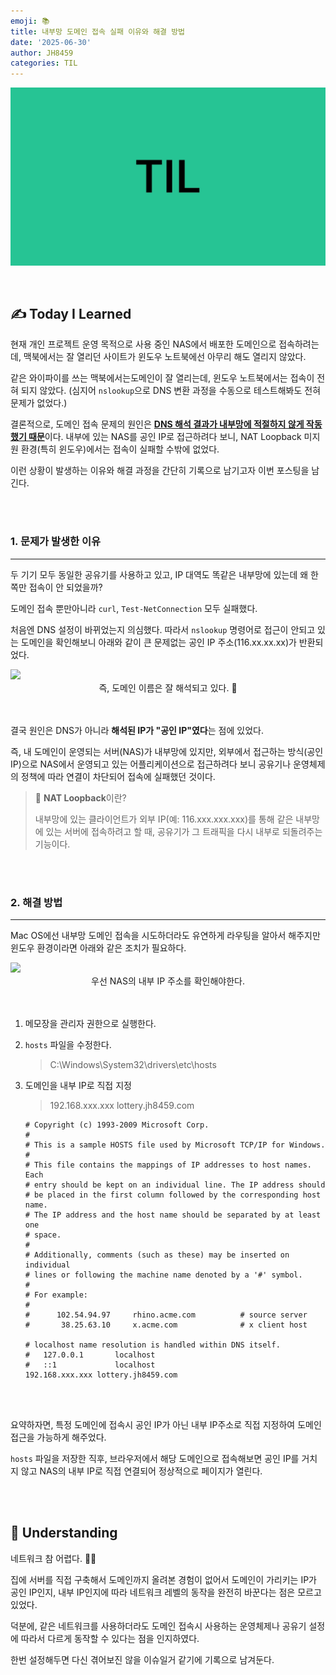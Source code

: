 ```yaml
---
emoji: 📚
title: 내부망 도메인 접속 실패 이유와 해결 방법
date: '2025-06-30'
author: JH8459
categories: TIL
---
```


![github-blog.png](../../assets/common/TIL.jpeg)

<br>

## ✍️ **T**oday **I** **L**earned

현재 개인 프로젝트 운영 목적으로 사용 중인 NAS에서 배포한 도메인으로 접속하려는데, 맥북에서는 잘 열리던 사이트가 윈도우 노트북에선 아무리 해도 열리지 않았다.  

같은 와이파이를 쓰는 맥북에서는도메인이 잘 열리는데, 윈도우 노트북에서는 접속이 전혀 되지 않았다. (심지어 `nslookup`으로 DNS 변환 과정을 수동으로 테스트해봐도 전혀 문제가 없었다.)

결론적으로, 도메인 접속 문제의 원인은 <strong><u>DNS 해석 결과가 내부망에 적절하지 않게 작동했기 때문</u></strong>이다. 내부에 있는 NAS를 공인 IP로 접근하려다 보니, NAT Loopback 미지원 환경(특히 윈도우)에서는 접속이 실패할 수밖에 없었다.

이런 상황이 발생하는 이유와 해결 과정을 간단히 기록으로 남기고자 이번 포스팅을 남긴다.

<br>
<br>

### 1. 문제가 발생한 이유

---

두 기기 모두 동일한 공유기를 사용하고 있고, IP 대역도 똑같은 내부망에 있는데 왜 한쪽만 접속이 안 되었을까?

도메인 접속 뿐만아니라 `curl`, `Test-NetConnection` 모두 실패했다. 

처음엔 DNS 설정이 바뀌었는지 의심했다. 따라서 `nslookup` 명령어로 접근이 안되고 있는 도메인을 확인해보니 아래와 같이 큰 문제없는 공인 IP 주소(116.xx.xx.xx)가 반환되었다.

<img src="https://jh8459.s3.ap-northeast-2.amazonaws.com/blog/2025-06-30-TIL/nslookup.png"/>

<center>즉, 도메인 이름은 잘 해석되고 있다. 🤔</center><br><br>


결국 원인은 DNS가 아니라 <strong>해석된 IP가 "공인 IP"였다</strong>는 점에 있었다.

즉, 내 도메인이 운영되는 서버(NAS)가 내부망에 있지만, 외부에서 접근하는 방식(공인 IP)으로 NAS에서 운영되고 있는 어플리케이션으로 접근하려다 보니 공유기나 운영체제의 정책에 따라 연결이 차단되어 접속에 실패했던 것이다.

> 🔄️ **NAT Loopback**이란?
>
> 내부망에 있는 클라이언트가 외부 IP(예: 116.xxx.xxx.xxx)를 통해 같은 내부망에 있는 서버에 접속하려고 할 때, 공유기가 그 트래픽을 다시 내부로 되돌려주는 기능이다.

<br>
<br>

### 2. 해결 방법

---

Mac OS에선 내부망 도메인 접속을 시도하더라도 유연하게 라우팅을 알아서 해주지만 윈도우 환경이라면 아래와 같은 조치가 필요하다.

<img src="https://jh8459.s3.ap-northeast-2.amazonaws.com/blog/2025-06-30-TIL/nas.png"/>

<center>우선 NAS의 내부 IP 주소를 확인해야한다.</center><br><br>

1. 메모장을 관리자 권한으로 실행한다.
2. `hosts` 파일을 수정한다. 

    > C:\Windows\System32\drivers\etc\hosts

3. 도메인을 내부 IP로 직접 지정

    > 192.168.xxx.xxx lottery.jh8459.com

    ``` text
    # Copyright (c) 1993-2009 Microsoft Corp.
    #
    # This is a sample HOSTS file used by Microsoft TCP/IP for Windows.
    #
    # This file contains the mappings of IP addresses to host names. Each
    # entry should be kept on an individual line. The IP address should
    # be placed in the first column followed by the corresponding host name.
    # The IP address and the host name should be separated by at least one
    # space.
    #
    # Additionally, comments (such as these) may be inserted on individual
    # lines or following the machine name denoted by a '#' symbol.
    #
    # For example:
    #
    #      102.54.94.97     rhino.acme.com          # source server
    #       38.25.63.10     x.acme.com              # x client host

    # localhost name resolution is handled within DNS itself.
    #	127.0.0.1       localhost
    #	::1             localhost
    192.168.xxx.xxx lottery.jh8459.com
    ```

<br>
<br>

요약하자면, 특정 도메인에 접속시 공인 IP가 아닌 내부 IP주소로 직접 지정하여 도메인 접근을 가능하게 해주었다.

`hosts` 파일을 저장한 직후, 브라우저에서 해당 도메인으로 접속해보면 공인 IP를 거치지 않고 NAS의 내부 IP로 직접 연결되어 정상적으로 페이지가 열린다.

<br>
<br>

## 🤔 Understanding

네트워크 참 어렵다. 😮‍💨

집에 서버를 직접 구축해서 도메인까지 올려본 경험이 없어서 도메인이 가리키는 IP가 공인 IP인지, 내부 IP인지에 따라 네트워크 레벨의 동작을 완전히 바꾼다는 점은 모르고 있었다.

덕분에, 같은 네트워크를 사용하더라도 도메인 접속시 사용하는 운영체제나 공유기 설정에 따라서 다르게 동작할 수 있다는 점을 인지하였다.

한번 설정해두면 다신 겪어보진 않을 이슈일거 같기에 기록으로 남겨둔다.

<br>
<br>